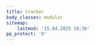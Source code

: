 ```yaml
---
title: tracker
body_classes: modular
sitemap:
    lastmod: '15.04.2025 18:36'
pp_protect: '0'
---
```


